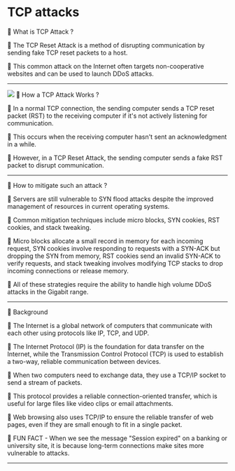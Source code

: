 TCP attacks
===========

 🔵 What is TCP Attack ?

📌 The TCP Reset Attack is a method of disrupting communication by sending fake TCP reset packets to a host.

📌 This common attack on the Internet often targets non-cooperative websites and can be used to launch DDoS attacks.

* * *
<img src="https://mazebolt.com/wp-content/uploads/2023/01/syn_ack_flood_1.gif">
🔵 How a TCP Attack Works ?

📌 In a normal TCP connection, the sending computer sends a TCP reset packet (RST) to the receiving computer if it's not actively listening for communication.

📌 This occurs when the receiving computer hasn't sent an acknowledgment in a while. 

📌 However, in a TCP Reset Attack, the sending computer sends a fake RST packet to disrupt communication.
  

* * *

🔵 How to mitigate such an attack ?

📌 Servers are still vulnerable to SYN flood attacks despite the improved management of resources in current operating systems.

📌 Common mitigation techniques include micro blocks, SYN cookies, RST cookies, and stack tweaking. 

📌 Micro blocks allocate a small record in memory for each incoming request, SYN cookies involve responding to requests with a SYN-ACK but dropping the SYN from memory, RST cookies send an invalid SYN-ACK to verify requests, and stack tweaking involves modifying TCP stacks to drop incoming connections or release memory. 

📌 All of these strategies require the ability to handle high volume DDoS attacks in the Gigabit range.

* * *

🔵 Background

📌 The Internet is a global network of computers that communicate with each other using protocols like IP, TCP, and UDP. 

📌 The Internet Protocol (IP) is the foundation for data transfer on the Internet, while the Transmission Control Protocol (TCP) is used to establish a two-way, reliable communication between devices.

📌 When two computers need to exchange data, they use a TCP/IP socket to send a stream of packets.
 
📌 This protocol provides a reliable connection-oriented transfer, which is useful for large files like video clips or email attachments. 

📌 Web browsing also uses TCP/IP to ensure the reliable transfer of web pages, even if they are small enough to fit in a single packet.

📌 FUN FACT - When we see the message "Session expired" on a banking or university site, it is because long-term connections make sites more vulnerable to attacks. 


* * *
